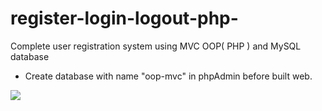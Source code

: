 # register-login-logout-php-
Complete user registration system using MVC OOP( PHP ) and MySQL database
* Create database with name "oop-mvc" in phpAdmin before built web.
<img src="https://imgur.com/9ejcHwx">

